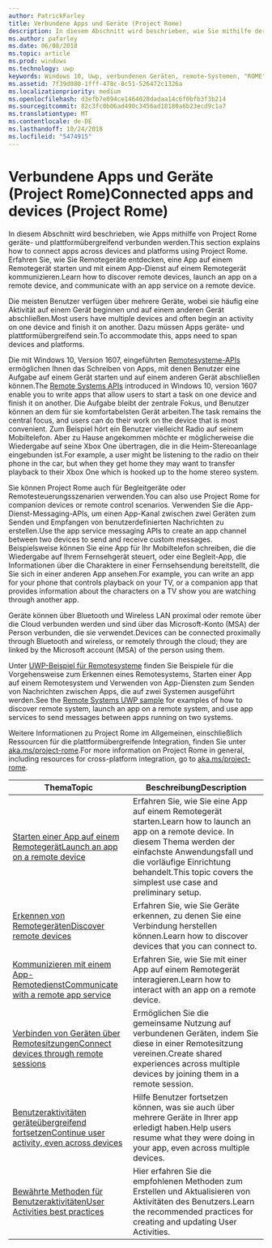 ```yaml
---
author: PatrickFarley
title: Verbundene Apps und Geräte (Project Rome)
description: In diesem Abschnitt wird beschrieben, wie Sie mithilfe der Remote Systems-Plattform Remotegeräte entdecken, eine App auf einem Remotegerät starten und mit einem App-Dienst auf einem Remotegerät kommunizieren.
ms.author: pafarley
ms.date: 06/08/2018
ms.topic: article
ms.prod: windows
ms.technology: uwp
keywords: Windows 10, Uwp, verbundenen Geräten, remote-Systemen, "ROME" Projekt "ROME"
ms.assetid: 7f39d080-1fff-478c-8c51-526472c1326a
ms.localizationpriority: medium
ms.openlocfilehash: d3efb7e094ce1464028dadaa14c6f0bfb3f3b214
ms.sourcegitcommit: 82c3fc0b06ad490c3456ad18180a6b23ecd9c1a7
ms.translationtype: MT
ms.contentlocale: de-DE
ms.lasthandoff: 10/24/2018
ms.locfileid: "5474915"
---
```

# <a name="connected-apps-and-devices-project-rome"></a><span data-ttu-id="85470-104">Verbundene Apps und Geräte (Project Rome)</span><span class="sxs-lookup"><span data-stu-id="85470-104">Connected apps and devices (Project Rome)</span></span>

<span data-ttu-id="85470-105">In diesem Abschnitt wird beschrieben, wie Apps mithilfe von Project Rome geräte- und plattformübergreifend verbunden werden.</span><span class="sxs-lookup"><span data-stu-id="85470-105">This section explains how to connect apps across devices and platforms using Project Rome.</span></span> <span data-ttu-id="85470-106">Erfahren Sie, wie Sie Remotegeräte entdecken, eine App auf einem Remotegerät starten und mit einem App-Dienst auf einem Remotegerät kommunizieren.</span><span class="sxs-lookup"><span data-stu-id="85470-106">Learn how to discover remote devices, launch an app on a remote device, and communicate with an app service on a remote device.</span></span>

<span data-ttu-id="85470-107">Die meisten Benutzer verfügen über mehrere Geräte, wobei sie häufig eine Aktivität auf einem Gerät beginnen und auf einem anderen Gerät abschließen.</span><span class="sxs-lookup"><span data-stu-id="85470-107">Most users have multiple devices and often begin an activity on one device and finish it on another.</span></span> <span data-ttu-id="85470-108">Dazu müssen Apps geräte- und plattformübergreifend sein.</span><span class="sxs-lookup"><span data-stu-id="85470-108">To accommodate this, apps need to span devices and platforms.</span></span>

<span data-ttu-id="85470-109">Die mit Windows 10, Version 1607, eingeführten [Remotesysteme-APIs](https://msdn.microsoft.com/library/windows/apps/Windows.System.RemoteSystems) ermöglichen Ihnen das Schreiben von Apps, mit denen Benutzer eine Aufgabe auf einem Gerät starten und auf einem anderen Gerät abschließen können.</span><span class="sxs-lookup"><span data-stu-id="85470-109">The [Remote Systems APIs](https://msdn.microsoft.com/library/windows/apps/Windows.System.RemoteSystems) introduced in Windows 10, version 1607 enable you to write apps that allow users to start a task on one device and finish it on another.</span></span> <span data-ttu-id="85470-110">Die Aufgabe bleibt der zentrale Fokus, und Benutzer können an dem für sie komfortabelsten Gerät arbeiten.</span><span class="sxs-lookup"><span data-stu-id="85470-110">The task remains the central focus, and users can do their work on the device that is most convenient.</span></span> <span data-ttu-id="85470-111">Zum Beispiel hört ein Benutzer vielleicht Radio auf seinem Mobiltelefon. Aber zu Hause angekommen möchte er möglicherweise die Wiedergabe auf seine Xbox One übertragen, die in die Heim-Stereoanlage eingebunden ist.</span><span class="sxs-lookup"><span data-stu-id="85470-111">For example, a user might be listening to the radio on their phone in the car, but when they get home they may want to transfer playback to their Xbox One which is hooked up to the home stereo system.</span></span>

<span data-ttu-id="85470-112">Sie können Project Rome auch für Begleitgeräte oder Remotesteuerungsszenarien verwenden.</span><span class="sxs-lookup"><span data-stu-id="85470-112">You can also use Project Rome for companion devices or remote control scenarios.</span></span> <span data-ttu-id="85470-113">Verwenden Sie die App-Dienst-Messaging-APIs, um einen App-Kanal zwischen zwei Geräten zum Senden und Empfangen von benutzerdefinierten Nachrichten zu erstellen.</span><span class="sxs-lookup"><span data-stu-id="85470-113">Use the app service messaging APIs to create an app channel between two devices to send and receive custom messages.</span></span> <span data-ttu-id="85470-114">Beispielsweise können Sie eine App für Ihr Mobiltelefon schreiben, die die Wiedergabe auf Ihrem Fernsehgerät steuert, oder eine Begleit-App, die Informationen über die Charaktere in einer Fernsehsendung bereitstellt, die Sie sich in einer anderen App ansehen.</span><span class="sxs-lookup"><span data-stu-id="85470-114">For example, you can write an app for your phone that controls playback on your TV, or a companion app that provides information about the characters on a TV show you are watching through another app.</span></span>  

<span data-ttu-id="85470-115">Geräte können über Bluetooth und Wireless LAN proximal oder remote über die Cloud verbunden werden und sind über das Microsoft-Konto (MSA) der Person verbunden, die sie verwendet.</span><span class="sxs-lookup"><span data-stu-id="85470-115">Devices can be connected proximally through Bluetooth and wireless, or remotely through the cloud; they are linked by the Microsoft account (MSA) of the person using them.</span></span>

<span data-ttu-id="85470-116">Unter [UWP-Beispiel für Remotesysteme](https://github.com/Microsoft/Windows-universal-samples/tree/dev/Samples/RemoteSystems ) finden Sie Beispiele für die Vorgehensweise zum Erkennen eines Remotesystems, Starten einer App auf einem Remotesystem und Verwenden von App-Diensten zum Senden von Nachrichten zwischen Apps, die auf zwei Systemen ausgeführt werden.</span><span class="sxs-lookup"><span data-stu-id="85470-116">See the [Remote Systems UWP sample](https://github.com/Microsoft/Windows-universal-samples/tree/dev/Samples/RemoteSystems ) for examples of how to discover remote system, launch an app on a remote system, and use app services to send messages between apps running on two systems.</span></span>

<span data-ttu-id="85470-117">Weitere Informationen zu Project Rome im Allgemeinen, einschließlich Ressourcen für die plattformübergreifende Integration, finden Sie unter [aka.ms/project-rome](https://aka.ms/project-rome).</span><span class="sxs-lookup"><span data-stu-id="85470-117">For more information on Project Rome in general, including resources for cross-platform integration, go to [aka.ms/project-rome](https://aka.ms/project-rome).</span></span>

| <span data-ttu-id="85470-118">Thema</span><span class="sxs-lookup"><span data-stu-id="85470-118">Topic</span></span> | <span data-ttu-id="85470-119">Beschreibung</span><span class="sxs-lookup"><span data-stu-id="85470-119">Description</span></span> |
|-------|-------------|
| [<span data-ttu-id="85470-120">Starten einer App auf einem Remotegerät</span><span class="sxs-lookup"><span data-stu-id="85470-120">Launch an app on a remote device</span></span>](launch-a-remote-app.md) | <span data-ttu-id="85470-121">Erfahren Sie, wie Sie eine App auf einem Remotegerät starten.</span><span class="sxs-lookup"><span data-stu-id="85470-121">Learn how to launch an app on a remote device.</span></span> <span data-ttu-id="85470-122">In diesem Thema werden der einfachste Anwendungsfall und die vorläufige Einrichtung behandelt.</span><span class="sxs-lookup"><span data-stu-id="85470-122">This topic covers the simplest use case and preliminary setup.</span></span>  |
| [<span data-ttu-id="85470-123">Erkennen von Remotegeräten</span><span class="sxs-lookup"><span data-stu-id="85470-123">Discover remote devices</span></span>](discover-remote-devices.md)  | <span data-ttu-id="85470-124">Erfahren Sie, wie Sie Geräte erkennen, zu denen Sie eine Verbindung herstellen können.</span><span class="sxs-lookup"><span data-stu-id="85470-124">Learn how to discover devices that you can connect to.</span></span> |
| [<span data-ttu-id="85470-125">Kommunizieren mit einem App-Remotedienst</span><span class="sxs-lookup"><span data-stu-id="85470-125">Communicate with a remote app service</span></span>](communicate-with-a-remote-app-service.md) | <span data-ttu-id="85470-126">Erfahren Sie, wie Sie mit einer App auf einem Remotegerät interagieren.</span><span class="sxs-lookup"><span data-stu-id="85470-126">Learn how to interact with an app on a remote device.</span></span> |
| [<span data-ttu-id="85470-127">Verbinden von Geräten über Remotesitzungen</span><span class="sxs-lookup"><span data-stu-id="85470-127">Connect devices through remote sessions</span></span>](remote-sessions.md) | <span data-ttu-id="85470-128">Ermöglichen Sie die gemeinsame Nutzung auf verbundenen Geräten, indem Sie diese in einer Remotesitzung vereinen.</span><span class="sxs-lookup"><span data-stu-id="85470-128">Create shared experiences across multiple devices by joining them in a remote session.</span></span> |
| [<span data-ttu-id="85470-129">Benutzeraktivitäten geräteübergreifend fortsetzen</span><span class="sxs-lookup"><span data-stu-id="85470-129">Continue user activity, even across devices</span></span>](useractivities.md)| <span data-ttu-id="85470-130">Hilfe Benutzer fortsetzen können, was sie auch über mehrere Geräte in Ihrer app erledigt haben.</span><span class="sxs-lookup"><span data-stu-id="85470-130">Help users resume what they were doing in your app, even across multiple devices.</span></span>|
| [<span data-ttu-id="85470-131">Bewährte Methoden für Benutzeraktivitäten</span><span class="sxs-lookup"><span data-stu-id="85470-131">User Activities best practices</span></span>](useractivities-best-practices.md)| <span data-ttu-id="85470-132">Hier erfahren Sie die empfohlenen Methoden zum Erstellen und Aktualisieren von Aktivitäten des Benutzers.</span><span class="sxs-lookup"><span data-stu-id="85470-132">Learn the recommended practices for creating and updating User Activities.</span></span>|
